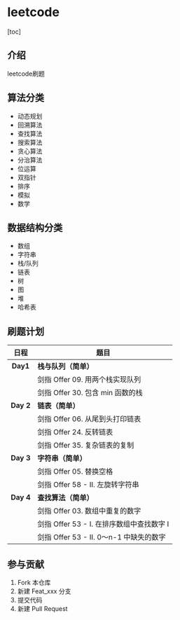 # leetcode

[toc]

## 介绍

leetcode刷题

## 算法分类

- 动态规划
- 回溯算法
- 查找算法
- 搜索算法
- 贪心算法
- 分治算法
- 位运算
- 双指针
- 排序
- 模拟
- 数学

## 数据结构分类

- 数组
- 字符串
- 栈/队列
- 链表
- 树
- 图
- 堆
- 哈希表

## 刷题计划

|   日程    | 题目                                      |
| :-------: | ----------------------------------------- |
| **Day1**  | **栈与队列（简单）**                      |
|           | 剑指 Offer 09. 用两个栈实现队列           |
|           | 剑指 Offer 30. 包含 min 函数的栈          |
| **Day 2** | **链表（简单）**                          |
|           | 剑指 Offer 06. 从尾到头打印链表           |
|           | 剑指 Offer 24. 反转链表                   |
|           | 剑指 Offer 35. 复杂链表的复制             |
| **Day 3** | **字符串（简单）**                        |
|           | 剑指 Offer 05. 替换空格                   |
|           | 剑指 Offer 58 - II. 左旋转字符串          |
| **Day 4** | **查找算法（简单）**                      |
|           | 剑指 Offer 03. 数组中重复的数字           |
|           | 剑指 Offer 53 - I. 在排序数组中查找数字 I |
|           | 剑指 Offer 53 - II. 0～n-1 中缺失的数字   |



## 参与贡献

1.  Fork 本仓库
2.  新建 Feat_xxx 分支
3.  提交代码
4.  新建 Pull Request